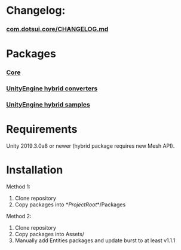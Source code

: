 
# Changelog:
### [com.dotsui.core/CHANGELOG.md](com.dotsui.core/CHANGELOG.md)

# Packages

### [Core](com.dotsui.core)
### [UnityEngine hybrid converters](com.dotsui.hybrid)
### [UnityEngine hybrid samples](com.dotsui.hybrid-samples)

# Requirements

Unity 2019.3.0a8 or newer (hybrid package requires new Mesh API).

# Installation

Method 1:

1. Clone repository
2. Copy packages into \**ProjectRoot*\*/Packages

Method 2:

1. Clone repository
2. Copy packages into Assets/
3. Manually add Entities packages and update burst to at least v1.1.1